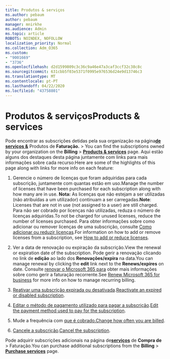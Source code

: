 ```yaml
---
title: Produtos & serviços
ms.author: pebaum
author: pebaum
manager: mnirkhe
ms.audience: Admin
ms.topic: article
ROBOTS: NOINDEX, NOFOLLOW
localization_priority: Normal
ms.collection: Adm_O365
ms.custom:
- "9001669"
- "3736"
ms.openlocfilehash: d2d1599809c3c36c9a46e47a3caf3ccf32c38c8c
ms.sourcegitcommit: 631cbb5f03e5371f0995e976536d24e9d13746c3
ms.translationtype: MT
ms.contentlocale: pt-PT
ms.lasthandoff: 04/22/2020
ms.locfileid: "43758801"
---
```

# <a name="products--services"></a><span data-ttu-id="d562b-102">Produtos & serviços</span><span class="sxs-lookup"><span data-stu-id="d562b-102">Products & services</span></span>

<span data-ttu-id="d562b-103">Pode encontrar as subscrições detidas pela sua organização na página[**de serviços &**](https://go.microsoft.com/fwlink/p/?linkid=842054) Produtos de **Faturação.** > </span><span class="sxs-lookup"><span data-stu-id="d562b-103">You can find the subscriptions owned by your organization on the **Billing** > [**Products & services**](https://go.microsoft.com/fwlink/p/?linkid=842054) page.</span></span> <span data-ttu-id="d562b-104">Aqui estão alguns dos destaques desta página juntamente com links para mais informações sobre cada recurso:</span><span class="sxs-lookup"><span data-stu-id="d562b-104">Here are some of the highlights of this page along with links for more info on each feature:</span></span>

1. <span data-ttu-id="d562b-105">Gerencie o número de licenças que foram adquiridas para cada subscrição, juntamente com quantas estão em uso.</span><span class="sxs-lookup"><span data-stu-id="d562b-105">Manage the number of licenses that have been purchased for each subscription along with how many are in use.</span></span>  <span data-ttu-id="d562b-106">**Nota:** As licenças que não estejam a ser utilizadas (não atribuídas a um utilizador) continuam a ser carregadas.</span><span class="sxs-lookup"><span data-stu-id="d562b-106">**Note**: Licenses that are not in use (not assigned to a user) are still charged.</span></span>  <span data-ttu-id="d562b-107">Para não ser cobrado por licenças não utilizadas, reduza o número de licenças adquiridas.</span><span class="sxs-lookup"><span data-stu-id="d562b-107">To not be charged for unused licenses, reduce the number of licenses purchased.</span></span> <span data-ttu-id="d562b-108">Para obter informações sobre como adicionar ou remover licenças de uma subscrição, consulte [Como adicionar ou reduzir licenças](https://docs.microsoft.com/alchemyinsights/how-to-add-or-reduce-licenses).</span><span class="sxs-lookup"><span data-stu-id="d562b-108">For information on how to add or remove licenses from a subscription, see [How to add or reduce licenses](https://docs.microsoft.com/alchemyinsights/how-to-add-or-reduce-licenses).</span></span>

2. <span data-ttu-id="d562b-109">Ver a data de renovação ou expiração da subscrição.</span><span class="sxs-lookup"><span data-stu-id="d562b-109">View the renewal or expiration date of the subscription.</span></span>  <span data-ttu-id="d562b-110">Pode gerir a renovação clicando no link de **edição** ao lado dos **Renovações/expira** na data.</span><span class="sxs-lookup"><span data-stu-id="d562b-110">You can manage renewal by clicking the **edit** link next to the **Renews/expires** on date.</span></span>  <span data-ttu-id="d562b-111">Consulte [renovar o Microsoft 365 para](https://go.microsoft.com/fwlink/?linkid=2119216) obter mais informações sobre como gerir a faturação recorrente.</span><span class="sxs-lookup"><span data-stu-id="d562b-111">See [Renew Microsoft 365 for business](https://go.microsoft.com/fwlink/?linkid=2119216) for more info on how to manage recurring billing.</span></span>

3. <span data-ttu-id="d562b-112">[Reativar uma subscrição expirada ou desativada](https://go.microsoft.com/fwlink/?linkid=2117519).</span><span class="sxs-lookup"><span data-stu-id="d562b-112">[Reactivate an expired or disabled subscription](https://go.microsoft.com/fwlink/?linkid=2117519).</span></span>

4. <span data-ttu-id="d562b-113">[Editar o método de pagamento utilizado para pagar a subscrição](https://go.microsoft.com/fwlink/?linkid=2117167).</span><span class="sxs-lookup"><span data-stu-id="d562b-113">[Edit the payment method used to pay for the subscription](https://go.microsoft.com/fwlink/?linkid=2117167).</span></span>

5. <span data-ttu-id="d562b-114">Mude a frequência com [que é cobrado.](https://go.microsoft.com/fwlink/?linkid=2119112)</span><span class="sxs-lookup"><span data-stu-id="d562b-114">[Change how often you are billed](https://go.microsoft.com/fwlink/?linkid=2119112).</span></span>

6. <span data-ttu-id="d562b-115">[Cancele a subscrição](https://go.microsoft.com/fwlink/?linkid=2119113).</span><span class="sxs-lookup"><span data-stu-id="d562b-115">[Cancel the subscription](https://go.microsoft.com/fwlink/?linkid=2119113).</span></span>

<span data-ttu-id="d562b-116">Pode adquirir subscrições adicionais na página de[**serviços**](https://go.microsoft.com/fwlink/p/?linkid=868433) de **Compra de** > Faturação.</span><span class="sxs-lookup"><span data-stu-id="d562b-116">You can purchase additional subscriptions from the **Billing** > [**Purchase services**](https://go.microsoft.com/fwlink/p/?linkid=868433) page.</span></span>
